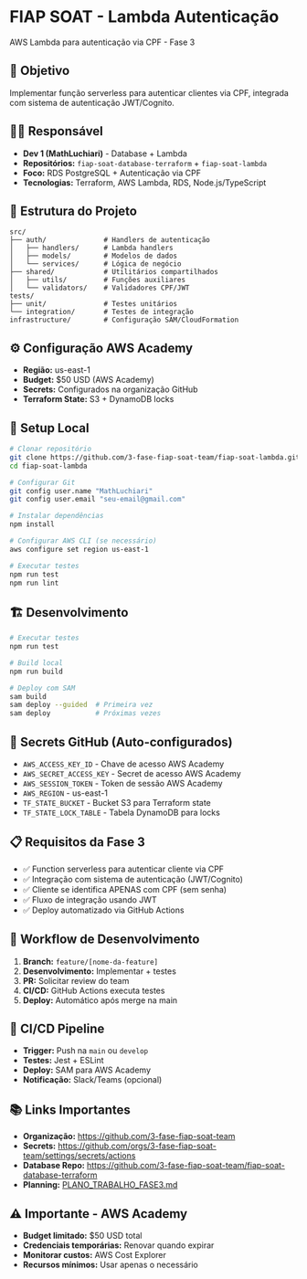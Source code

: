 # FIAP SOAT - Lambda Autenticação

AWS Lambda para autenticação via CPF - Fase 3

## 🎯 **Objetivo**
Implementar função serverless para autenticar clientes via CPF, integrada com sistema de autenticação JWT/Cognito.

## 👨‍💻 **Responsável**
- **Dev 1 (MathLuchiari)** - Database + Lambda
- **Repositórios:** `fiap-soat-database-terraform` + `fiap-soat-lambda`
- **Foco:** RDS PostgreSQL + Autenticação via CPF
- **Tecnologias:** Terraform, AWS Lambda, RDS, Node.js/TypeScript

## 📁 **Estrutura do Projeto**
```
src/
├── auth/              # Handlers de autenticação
│   ├── handlers/      # Lambda handlers
│   ├── models/        # Modelos de dados
│   └── services/      # Lógica de negócio
├── shared/            # Utilitários compartilhados
│   ├── utils/         # Funções auxiliares
│   └── validators/    # Validadores CPF/JWT
tests/
├── unit/              # Testes unitários
└── integration/       # Testes de integração
infrastructure/        # Configuração SAM/CloudFormation
```

## ⚙️ **Configuração AWS Academy**
- **Região:** us-east-1
- **Budget:** $50 USD (AWS Academy)
- **Secrets:** Configurados na organização GitHub
- **Terraform State:** S3 + DynamoDB locks

## 🚀 **Setup Local**
```bash
# Clonar repositório
git clone https://github.com/3-fase-fiap-soat-team/fiap-soat-lambda.git
cd fiap-soat-lambda

# Configurar Git
git config user.name "MathLuchiari"
git config user.email "seu-email@gmail.com"

# Instalar dependências
npm install

# Configurar AWS CLI (se necessário)
aws configure set region us-east-1

# Executar testes
npm run test
npm run lint
```

## 🏗️ **Desenvolvimento**
```bash
# Executar testes
npm run test

# Build local
npm run build

# Deploy com SAM
sam build
sam deploy --guided  # Primeira vez
sam deploy           # Próximas vezes
```

## 🔐 **Secrets GitHub (Auto-configurados)**
- `AWS_ACCESS_KEY_ID` - Chave de acesso AWS Academy
- `AWS_SECRET_ACCESS_KEY` - Secret de acesso AWS Academy  
- `AWS_SESSION_TOKEN` - Token de sessão AWS Academy
- `AWS_REGION` - us-east-1
- `TF_STATE_BUCKET` - Bucket S3 para Terraform state
- `TF_STATE_LOCK_TABLE` - Tabela DynamoDB para locks

## 📋 **Requisitos da Fase 3**
- ✅ Function serverless para autenticar cliente via CPF
- ✅ Integração com sistema de autenticação (JWT/Cognito)
- ✅ Cliente se identifica APENAS com CPF (sem senha)
- ✅ Fluxo de integração usando JWT
- ✅ Deploy automatizado via GitHub Actions

## 🔄 **Workflow de Desenvolvimento**
1. **Branch:** `feature/[nome-da-feature]`
2. **Desenvolvimento:** Implementar + testes
3. **PR:** Solicitar review do team
4. **CI/CD:** GitHub Actions executa testes
5. **Deploy:** Automático após merge na main

## 🧪 **CI/CD Pipeline**
- **Trigger:** Push na `main` ou `develop`
- **Testes:** Jest + ESLint
- **Deploy:** SAM para AWS Academy
- **Notificação:** Slack/Teams (opcional)

## 📚 **Links Importantes**
- **Organização:** https://github.com/3-fase-fiap-soat-team
- **Secrets:** https://github.com/orgs/3-fase-fiap-soat-team/settings/secrets/actions
- **Database Repo:** https://github.com/3-fase-fiap-soat-team/fiap-soat-database-terraform
- **Planning:** [PLANO_TRABALHO_FASE3.md](../PLANO_TRABALHO_FASE3.md)

## ⚠️ **Importante - AWS Academy**
- **Budget limitado:** $50 USD total
- **Credenciais temporárias:** Renovar quando expirar
- **Monitorar custos:** AWS Cost Explorer
- **Recursos mínimos:** Usar apenas o necessário
